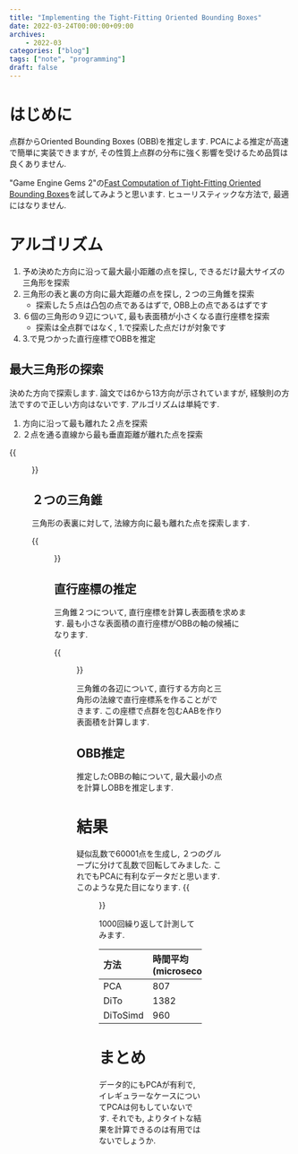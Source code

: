 ```yaml
---
title: "Implementing the Tight-Fitting Oriented Bounding Boxes"
date: 2022-03-24T00:00:00+09:00
archives:
    - 2022-03
categories: ["blog"]
tags: ["note", "programming"]
draft: false
---
```

# はじめに
点群からOriented Bounding Boxes (OBB)を推定します. PCAによる推定が高速で簡単に実装できますが,
その性質上点群の分布に強く影響を受けるため品質は良くありません.

"Game Engine Gems 2"の[Fast Computation of Tight-Fitting Oriented Bounding Boxes](https://www.researchgate.net/publication/330310744_Fast_Computation_of_Tight-Fitting_Oriented_Bounding_Boxes)を試してみようと思います.
ヒューリスティックな方法で, 最適にはなりません.

# アルゴリズム

1. 予め決めた方向に沿って最大最小距離の点を探し, できるだけ最大サイズの三角形を探索
2. 三角形の表と裏の方向に最大距離の点を探し, ２つの三角錐を探索
    - 探索した５点は凸包の点であるはずで, OBB上の点であるはずです
3. ６個の三角形の９辺について, 最も表面積が小さくなる直行座標を探索
    - 探索は全点群ではなく, 1.で探索した点だけが対象です
4. 3.で見つかった直行座標でOBBを推定


## 最大三角形の探索

決めた方向で探索します. 論文では6から13方向が示されていますが, 経験則の方法ですので正しい方向はないです.
アルゴリズムは単純です.

1. 方向に沿って最も離れた２点を探索
2. ２点を通る直線から最も垂直距離が離れた点を探索

{{<figure src="/images/blog/dito/dito0.png" alt="dito00">}}

## ２つの三角錐

三角形の表裏に対して, 法線方向に最も離れた点を探索します.

{{<figure src="/images/blog/dito/dito1.png" alt="dito01">}}

## 直行座標の推定
三角錐２つについて, 直行座標を計算し表面積を求めます. 最も小さな表面積の直行座標がOBBの軸の候補になります.

{{<figure src="/images/blog/dito/dito2.png" alt="dito02">}}

三角錐の各辺について, 直行する方向と三角形の法線で直行座標系を作ることができます. この座標で点群を包むAABを作り表面積を計算します.

## OBB推定
推定したOBBの軸について, 最大最小の点を計算しOBBを推定します.

# 結果
疑似乱数で60001点を生成し, ２つのグループに分けて乱数で回転してみました. これでもPCAに有利なデータだと思います.
このような見た目になります.
{{<figure src="/images/blog/dito/dito3.png" alt="dito03">}}

1000回繰り返して計測してみます.

| 方法     | 時間平均 (microseconds) | 時間最大 (microseconds) | 表面積平均 | 表面積最小 | 表面積最大 |
| :---     | :---                    | :---     | :---       | :---       | :---       |
| PCA      | 807                     | 2420     | 890473.380063 | 308263.093750 | 1600693.750000 |
| DiTo     | 1382                    | 3729     | 633498.003234 | 253161.078125 | 1119446.250000 |
| DiToSimd | 960                     | 3556     | 633498.003781 | 253161.093750 | 1119446.250000 |

# まとめ
データ的にもPCAが有利で, イレギュラーなケースについてPCAは何もしていないです. それでも, よりタイトな結果を計算できるのは有用ではないでしょうか.
